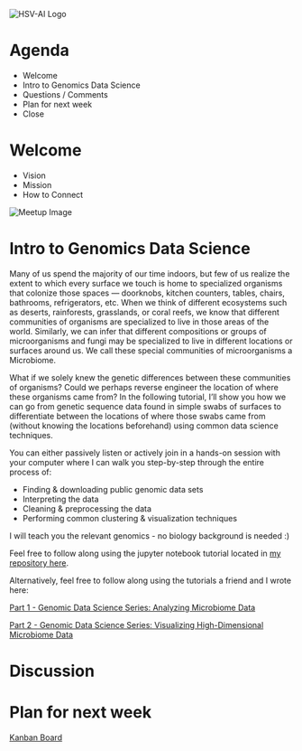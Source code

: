 ![HSV-AI Logo](https://hsv.ai/wp-content/uploads/2022/03/logo_v11_2022.png)

# Agenda

- Welcome
- Intro to Genomics Data Science
- Questions / Comments
- Plan for next week
- Close

# Welcome

- Vision
- Mission
- How to Connect

![Meetup Image](https://user-images.githubusercontent.com/6886690/230725882-af6d6538-2b65-45b4-beef-9c88f61d55d3.png)

# Intro to Genomics Data Science

Many of us spend the majority of our time indoors, but few of us realize the extent to which every surface we touch is home to specialized organisms that colonize those spaces — doorknobs, kitchen counters, tables, chairs, bathrooms, refrigerators, etc. When we think of different ecosystems such as deserts, rainforests, grasslands, or coral reefs, we know that different communities of organisms are specialized to live in those areas of the world. Similarly, we can infer that different compositions or groups of microorganisms and fungi may be specialized to live in different locations or surfaces around us. We call these special communities of microorganisms a Microbiome.

What if we solely knew the genetic differences between these communities of organisms? Could we perhaps reverse engineer the location of where these organisms came from? In the following tutorial, I’ll show you how we can go from genetic sequence data found in simple swabs of surfaces to differentiate between the locations of where those swabs came from (without knowing the locations beforehand) using common data science techniques.

You can either passively listen or actively join in a hands-on session with your computer where I can walk you step-by-step through the entire process of:
- Finding & downloading public genomic data sets
- Interpreting the data 
- Cleaning & preprocessing the data
- Performing common clustering & visualization techniques

I will teach you the relevant genomics - no biology background is needed :)

Feel free to follow along using the jupyter notebook tutorial located in [my repository here](https://github.com/mundyreimer/hsvAI_genomics).

Alternatively, feel free to follow along using the tutorials a friend and I wrote here:

[Part 1 - Genomic Data Science Series: Analyzing Microbiome Data](https://towardsdatascience.com/analyzing-microbiome-data-320728b56b8e) 

[Part 2 -  Genomic Data Science Series: Visualizing High-Dimensional Microbiome Data](https://towardsdatascience.com/visualizing-high-dimensional-microbiome-data-eacf02526c3a) 

# Discussion

# Plan for next week

[Kanban Board](https://github.com/HSV-AI/presentations/projects/1)

